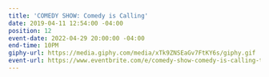 ```yaml
---
title: 'COMEDY SHOW: Comedy is Calling'
date: 2019-04-11 12:54:00 -04:00
position: 12
event-date: 2022-04-29 20:00:00 -04:00
end-time: 10PM
giphy-url: https://media.giphy.com/media/xTk9ZNSEaGv7FtKY6s/giphy.gif
event-url: https://www.eventbrite.com/e/comedy-show-comedy-is-calling-tickets-311855106017
---
```


